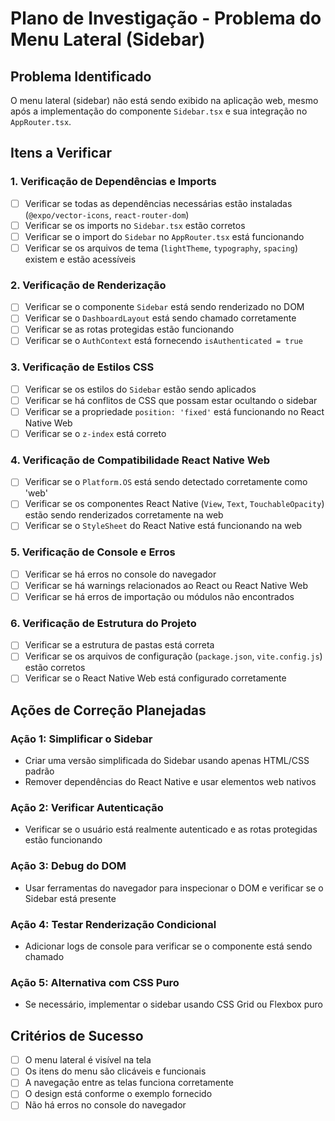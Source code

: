 # Plano de Investigação - Problema do Menu Lateral (Sidebar)

## Problema Identificado
O menu lateral (sidebar) não está sendo exibido na aplicação web, mesmo após a implementação do componente `Sidebar.tsx` e sua integração no `AppRouter.tsx`.

## Itens a Verificar

### 1. Verificação de Dependências e Imports
- [ ] Verificar se todas as dependências necessárias estão instaladas (`@expo/vector-icons`, `react-router-dom`)
- [ ] Verificar se os imports no `Sidebar.tsx` estão corretos
- [ ] Verificar se o import do `Sidebar` no `AppRouter.tsx` está funcionando
- [ ] Verificar se os arquivos de tema (`lightTheme`, `typography`, `spacing`) existem e estão acessíveis

### 2. Verificação de Renderização
- [ ] Verificar se o componente `Sidebar` está sendo renderizado no DOM
- [ ] Verificar se o `DashboardLayout` está sendo chamado corretamente
- [ ] Verificar se as rotas protegidas estão funcionando
- [ ] Verificar se o `AuthContext` está fornecendo `isAuthenticated = true`

### 3. Verificação de Estilos CSS
- [ ] Verificar se os estilos do `Sidebar` estão sendo aplicados
- [ ] Verificar se há conflitos de CSS que possam estar ocultando o sidebar
- [ ] Verificar se a propriedade `position: 'fixed'` está funcionando no React Native Web
- [ ] Verificar se o `z-index` está correto

### 4. Verificação de Compatibilidade React Native Web
- [ ] Verificar se o `Platform.OS` está sendo detectado corretamente como 'web'
- [ ] Verificar se os componentes React Native (`View`, `Text`, `TouchableOpacity`) estão sendo renderizados corretamente na web
- [ ] Verificar se o `StyleSheet` do React Native está funcionando na web

### 5. Verificação de Console e Erros
- [ ] Verificar se há erros no console do navegador
- [ ] Verificar se há warnings relacionados ao React ou React Native Web
- [ ] Verificar se há erros de importação ou módulos não encontrados

### 6. Verificação de Estrutura do Projeto
- [ ] Verificar se a estrutura de pastas está correta
- [ ] Verificar se os arquivos de configuração (`package.json`, `vite.config.js`) estão corretos
- [ ] Verificar se o React Native Web está configurado corretamente

## Ações de Correção Planejadas

### Ação 1: Simplificar o Sidebar
- Criar uma versão simplificada do Sidebar usando apenas HTML/CSS padrão
- Remover dependências do React Native e usar elementos web nativos

### Ação 2: Verificar Autenticação
- Verificar se o usuário está realmente autenticado e as rotas protegidas estão funcionando

### Ação 3: Debug do DOM
- Usar ferramentas do navegador para inspecionar o DOM e verificar se o Sidebar está presente

### Ação 4: Testar Renderização Condicional
- Adicionar logs de console para verificar se o componente está sendo chamado

### Ação 5: Alternativa com CSS Puro
- Se necessário, implementar o sidebar usando CSS Grid ou Flexbox puro

## Critérios de Sucesso
- [ ] O menu lateral é visível na tela
- [ ] Os itens do menu são clicáveis e funcionais
- [ ] A navegação entre as telas funciona corretamente
- [ ] O design está conforme o exemplo fornecido
- [ ] Não há erros no console do navegador

